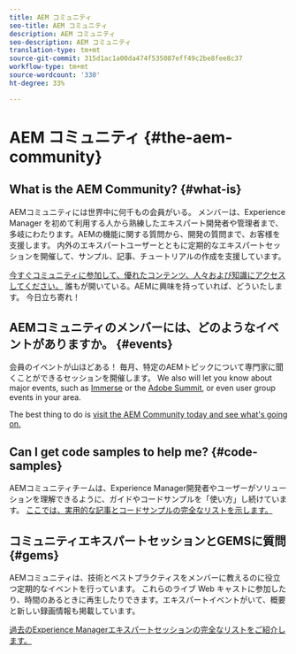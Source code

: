 ```yaml
---
title: AEM コミュニティ
seo-title: AEM コミュニティ
description: AEM コミュニティ
seo-description: AEM コミュニティ
translation-type: tm+mt
source-git-commit: 315d1ac1a00da474f535087eff49c2be8fee8c37
workflow-type: tm+mt
source-wordcount: '330'
ht-degree: 33%

---
```



# AEM コミュニティ {#the-aem-community}

## What is the AEM Community? {#what-is}

AEMコミュニティには世界中に何千もの会員がいる。 メンバーは、Experience Manager を初めて利用する人から熟練したエキスパート開発者や管理者まで、多岐にわたります。AEMの機能に関する質問から、開発の質問まで、お客様を支援します。 内外のエキスパートユーザーとともに定期的なエキスパートセッションを開催して、サンプル、記事、チュートリアルの作成を支援しています。

[今すぐコミュニティに参加して、優れたコンテンツ、人々および知識にアクセスしてください。](https://forums.adobe.com/community/experience-cloud/marketing-cloud/experience-manager) 誰もが開いている。AEMに興味を持っていれば、どういたします。 今日立ち寄れ！

## AEMコミュニティのメンバーには、どのようなイベントがありますか。 {#events}

会員のイベントが山ほどある！ 毎月、特定のAEMトピックについて専門家に聞くことができるセッションを開催します。 We also will let you know about major events, such as [Immerse](http://help-forums.adobe.com/content/adobeforums/en/experience-manager-forum/adobe-experience-manager.topic.html/forum__fb7p-the_immerseagendai.html) or the [Adobe Summit](http://summit.adobe.com/na/?promoid=6JMR7JQY&amp;mv=other), or even user group events in your area.

The best thing to do is [visit the AEM Community today and see what&#39;s going on.](http://help-forums.adobe.com/content/adobeforums/en/experience-manager-forum/adobe-experience-manager.html)

## Can I get code samples to help me? {#code-samples}

AEMコミュニティチームは、Experience Manager開発者やユーザーがソリューションを理解できるように、ガイドやコードサンプルを「使い方」し続けています。 [ここでは、実用的な記事とコードサンプルの完全なリストを示します。](https://helpx.adobe.com/jp/experience-manager/topics/how-to.html)

## コミュニティエキスパートセッションとGEMSに質問 {#gems}

AEMコミュニティは、技術とベストプラクティスをメンバーに教えるのに役立つ定期的なイベントを行っています。 これらのライブ Web キャストに参加したり、時間のあるときに再生したりできます。エキスパートイベントがいて、概要と新しい録画情報も掲載しています。

[過去のExperience Managerエキスパートセッションの完全なリストをご紹介します。](https://helpx.adobe.com/experience-manager/kt/eseminars/ask-the-expert/atace-index.html)
